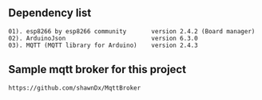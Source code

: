 ## Dependency list

    01). esp8266 by esp8266 community       version 2.4.2 (Board manager)
    02). ArduinoJson                        version 6.3.0
    03). MQTT (MQTT library for Arduino)    version 2.4.3
    
## Sample mqtt broker for this project
    https://github.com/shawnDx/MqttBroker
